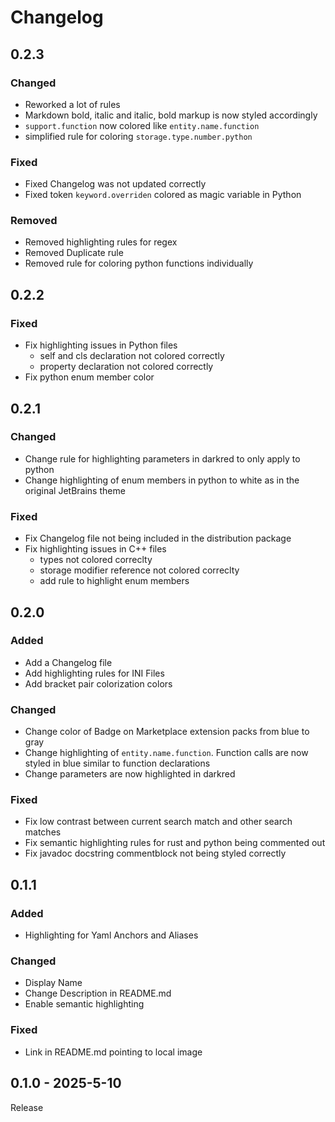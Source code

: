 # Changelog

## 0.2.3

### Changed
- Reworked a lot of rules
- Markdown bold, italic and italic, bold markup is now styled accordingly
- `support.function` now colored like `entity.name.function`
- simplified rule for coloring `storage.type.number.python`

### Fixed
- Fixed Changelog was not updated correctly
- Fixed token `keyword.overriden` colored as magic variable in Python

### Removed
- Removed highlighting rules for regex
- Removed Duplicate rule
- Removed rule for coloring python functions individually

## 0.2.2

### Fixed
- Fix highlighting issues in Python files
    - self and cls declaration not colored correctly
    - property declaration not colored correctly
- Fix python enum member color


## 0.2.1

### Changed
- Change rule for highlighting parameters in darkred to only apply to python
- Change highlighting of enum members in python to white as in the original JetBrains theme

### Fixed
- Fix Changelog file not being included in the distribution package
- Fix highlighting issues in C++ files
    - types not colored correclty
    - storage modifier reference not colored correclty
    - add rule to highlight enum members


## 0.2.0

### Added
- Add a Changelog file
- Add highlighting rules for INI Files
- Add bracket pair colorization colors

### Changed
- Change color of Badge on Marketplace extension packs from blue to gray
- Change highlighting of `entity.name.function`. Function calls are now styled in blue similar to function declarations
- Change parameters are now highlighted in darkred

### Fixed
- Fix low contrast between current search match and other search matches 
- Fix semantic highlighting rules for rust and python being commented out
- Fix javadoc docstring commentblock not being styled correctly


## 0.1.1

### Added
- Highlighting for Yaml Anchors and Aliases

### Changed
- Display Name
- Change Description in README.md
- Enable semantic highlighting

### Fixed
- Link in README.md pointing to local image


## 0.1.0 - 2025-5-10

Release
